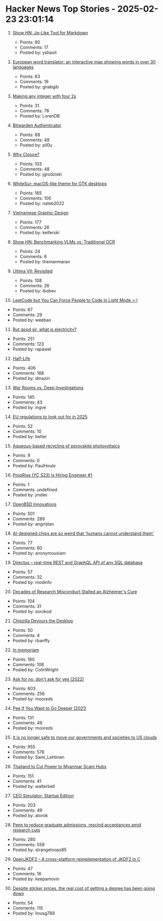 # Hacker News Top Stories - 2025-02-23 23:01:14

1. [Show HN: Jq-Like Tool for Markdown](https://github.com/yshavit/mdq)
   - Points: 90
   - Comments: 17
   - Posted by: yshavit

2. [European word translator: an interactive map showing words in over 30 languages](https://ukdataexplorer.com/european-translator/)
   - Points: 63
   - Comments: 19
   - Posted by: gnabgib

3. [Making any integer with four 2s](https://eli.thegreenplace.net/2025/making-any-integer-with-four-2s/)
   - Points: 31
   - Comments: 78
   - Posted by: LorenDB

4. [Bitwarden Authenticator](https://bitwarden.com/products/authenticator/)
   - Points: 68
   - Comments: 49
   - Posted by: pil0u

5. [Why Clojure?](https://gaiwan.co/blog/why-clojure/)
   - Points: 103
   - Comments: 48
   - Posted by: jgrodziski

6. [WhiteSur: macOS-like theme for GTK desktops](https://github.com/vinceliuice/WhiteSur-gtk-theme)
   - Points: 165
   - Comments: 100
   - Posted by: nateb2022

7. [Vietnamese Graphic Design](https://vietgd.com/)
   - Points: 177
   - Comments: 26
   - Posted by: keiferski

8. [Show HN: Benchmarking VLMs vs. Traditional OCR](https://getomni.ai/ocr-benchmark)
   - Points: 24
   - Comments: 6
   - Posted by: themanmaran

9. [Ultima VII: Revisited](https://www.u7revisited.com/)
   - Points: 108
   - Comments: 26
   - Posted by: ibobev

10. [LeetCode but You Can Force People to Code in Light Mode >:)](https://www.beatcode.dev/)
   - Points: 67
   - Comments: 29
   - Posted by: weebao

11. [But good sir, what is electricity?](https://lcamtuf.substack.com/p/but-good-sir-what-is-electricity)
   - Points: 251
   - Comments: 123
   - Posted by: rapawel

12. [Half-Life](https://www.filfre.net/2024/12/half-life/)
   - Points: 406
   - Comments: 168
   - Posted by: dmazin

13. [War Rooms vs. Deep Investigations](https://rachelbythebay.com/w/2025/02/22/war/)
   - Points: 145
   - Comments: 43
   - Posted by: ingve

14. [EU regulations to look out for in 2025](https://sifted.eu/articles/eu-startup-regulation-2025)
   - Points: 52
   - Comments: 10
   - Posted by: belter

15. [Aqueous-based recycling of perovskite photovoltaics](https://www.nature.com/articles/s41586-024-08408-7)
   - Points: 9
   - Comments: 0
   - Posted by: PaulHoule

16. [PropRise (YC S23) Is Hiring Engineer #1](https://www.ycombinator.com/companies/proprise/jobs/ppipLUK-founding-engineer)
   - Points: 1
   - Comments: undefined
   - Posted by: jmdiei

17. [OpenBSD Innovations](https://www.openbsd.org/innovations.html)
   - Points: 501
   - Comments: 289
   - Posted by: angristan

18. [AI-designed chips are so weird that 'humans cannot understand them'](https://www.livescience.com/technology/computing/humans-cannot-really-understand-them-weird-ai-designed-chip-is-unlike-any-other-made-by-humans-and-performs-much-better)
   - Points: 77
   - Comments: 60
   - Posted by: anonymousiam

19. [Directus – real-time REST and GraphQL API of any SQL database](https://github.com/directus/directus)
   - Points: 57
   - Comments: 32
   - Posted by: modinfo

20. [Decades of Research Misconduct Stalled an Alzheimer's Cure](https://www.sciencefriday.com/articles/doctored-book-excerpt/)
   - Points: 104
   - Comments: 31
   - Posted by: sorokod

21. [Chipzilla Devours the Desktop](https://www.abortretry.fail/p/chipzilla-devours-the-desktop)
   - Points: 50
   - Comments: 4
   - Posted by: rbanffy

22. [In memoriam](https://onlinesafetyact.co.uk/in_memoriam/)
   - Points: 180
   - Comments: 108
   - Posted by: ColinWright

23. [Ask for no, don't ask for yes (2022)](https://www.mooreds.com/wordpress/archives/3518)
   - Points: 603
   - Comments: 256
   - Posted by: mooreds

24. [Pee If You Want to Go Deeper (2021)](https://peeifyouwanttogofaster.com/2021/05/24/pee-if-you-want-to-go-deeper/)
   - Points: 131
   - Comments: 49
   - Posted by: mooreds

25. [It is no longer safe to move our governments and societies to US clouds](https://berthub.eu/articles/posts/you-can-no-longer-base-your-government-and-society-on-us-clouds/)
   - Points: 955
   - Comments: 576
   - Posted by: Sami_Lehtinen

26. [Thailand to Cut Power to Myanmar Scam Hubs](https://bangkoklocal.info/2025/02/05/thailand-to-cut-power-to-myanmar-scam-hubs/)
   - Points: 151
   - Comments: 41
   - Posted by: walterbell

27. [CEO Simulator: Startup Edition](https://ceosimulator.vercel.app/)
   - Points: 203
   - Comments: 49
   - Posted by: atorok

28. [Penn to reduce graduate admissions, rescind acceptances amid research cuts](https://www.thedp.com/article/2025/02/penn-graduate-student-class-size-cut-trump-funding)
   - Points: 280
   - Comments: 559
   - Posted by: strangeloops85

29. [OpenJKDF2 – A cross-platform reimplementation of JKDF2 in C](https://github.com/shinyquagsire23/OpenJKDF2)
   - Points: 47
   - Comments: 16
   - Posted by: keepamovin

30. [Despite sticker prices, the real cost of getting a degree has been going down](https://www.theatlantic.com/ideas/archive/2025/02/college-cheaper-sticker-price/681742/)
   - Points: 54
   - Comments: 115
   - Posted by: linusg789

